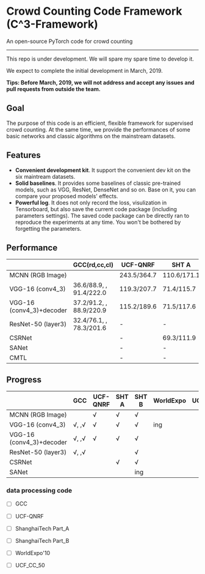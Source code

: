 # **C**rowd **C**ounting **C**ode Framework (C^3-Framework) 

An open-source PyTorch code for crowd counting

---

This repo is under development. We will spare my spare time to develop it. 

We expect to complete the initial development in March, 2019. 

**Tips: Before March, 2019, we will not address and accept any issues and pull requests from outside the team.**

## Goal

The purpose of this code is an efficient, flexible framework for supervised crowd counting. At the same time, we provide the performances of some basic networks and classic algorithms on the mainstream datasets.


## Features
- **Convenient development kit**. It support the convenient dev kit on the six maintream datasets.
- **Solid baselines**. It provides some baselines of classic pre-trained models, such as VGG, ResNet, DenseNet and so on. Base on it, you can compare your proposed models' effects.
- **Powerful log**. It does not only record the loss, visulization in Tensorboard, but also save the current code package (including parameters settings). The saved code package can be directly ran to reproduce the experiments at any time. You won't be bothered by forgetting the parameters.


##  Performance

|                          |         GCC(rd,cc,cl)          | UCF-QNRF  |   SHT A   |  SHT B  | WorldExpo | UCF_CC_50 |
|--------------------------|--------------------------------|-----------|-----------|---------|-----------|-----------|
| MCNN (RGB Image)         |                                |243.5/364.7|110.6/171.1|23.9/42.7|     -     |     -     |
| VGG-16 (conv4_3)         |36.6/88.9,         , 91.4/222.0 |119.3/207.7|71.4/115.7 |10.3/16.5|     -     |     -     |
| VGG-16 (conv4_3)+decoder |37.2/91.2,         , 88.9/220.9 |115.2/189.6|71.5/117.6 |10.5/17.4|     -     |     -     |
| ResNet-50 (layer3)       |32.4/76.1,         , 78.3/201.6 |     -     |     -     |7.7/12.6 |     -     |     -     |
| CSRNet                   |                                |     -     |69.3/111.9 |10.6/16.6|     -     |     -     |
| SANet                    |                                |     -     |     -     |         |     -     |     -     |
| CMTL                     |                                |     -     |     -     |         |     -     |     -     |

##  Progress

|                          | GCC | UCF-QNRF | SHT A | SHT B | WorldExpo | UCF_CC_50 |
|--------------------------|-----|----------|-------|-------|-----------|-----------|
| MCNN (RGB Image)         |     |  &radic; |&radic;|&radic;|           |           |
| VGG-16 (conv4_3)         |&radic;, ,&radic;| &radic;  |&radic;|&radic;|  ing      |           |
| VGG-16 (conv4_3)+decoder |&radic;, ,&radic;| &radic;  |&radic;|&radic;|           |           |
| ResNet-50 (layer3)       |&radic;, ,&radic;|          |       |&radic;|           |           |
| CSRNet                   |     |          |&radic;|&radic;|           |           |
| SANet                    |     |          |          |ing        |           |           |




### data processing code
- [ ] GCC
- [ ] UCF-QNRF
- [ ] ShanghaiTech Part_A
- [ ] ShanghaiTech Part_B
- [ ] WorldExpo'10
- [ ] UCF_CC_50


